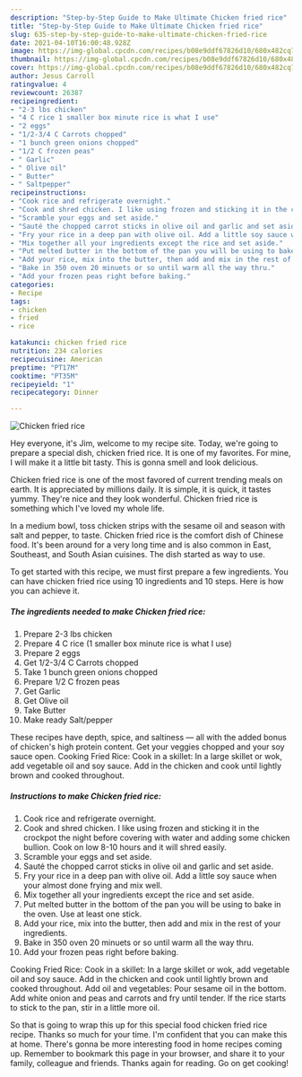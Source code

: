 ```yaml
---
description: "Step-by-Step Guide to Make Ultimate Chicken fried rice"
title: "Step-by-Step Guide to Make Ultimate Chicken fried rice"
slug: 635-step-by-step-guide-to-make-ultimate-chicken-fried-rice
date: 2021-04-10T16:00:48.928Z
image: https://img-global.cpcdn.com/recipes/b08e9ddf67826d10/680x482cq70/chicken-fried-rice-recipe-main-photo.jpg
thumbnail: https://img-global.cpcdn.com/recipes/b08e9ddf67826d10/680x482cq70/chicken-fried-rice-recipe-main-photo.jpg
cover: https://img-global.cpcdn.com/recipes/b08e9ddf67826d10/680x482cq70/chicken-fried-rice-recipe-main-photo.jpg
author: Jesus Carroll
ratingvalue: 4
reviewcount: 26387
recipeingredient:
- "2-3 lbs chicken"
- "4 C rice 1 smaller box minute rice is what I use"
- "2 eggs"
- "1/2-3/4 C Carrots chopped"
- "1 bunch green onions chopped"
- "1/2 C frozen peas"
- " Garlic"
- " Olive oil"
- " Butter"
- " Saltpepper"
recipeinstructions:
- "Cook rice and refrigerate overnight."
- "Cook and shred chicken. I like using frozen and sticking it in the crockpot the night before covering with water and adding some chicken bullion. Cook on low 8-10 hours and it will shred easily."
- "Scramble your eggs and set aside."
- "Sauté the chopped carrot sticks in olive oil and garlic and set aside."
- "Fry your rice in a deep pan with olive oil. Add a little soy sauce when your almost done frying and mix well."
- "Mix together all your ingredients except the rice and set aside."
- "Put melted butter in the bottom of the pan you will be using to bake in the oven. Use at least one stick."
- "Add your rice, mix into the butter, then add and mix in the rest of your ingredients."
- "Bake in 350 oven 20 minuets or so until warm all the way thru."
- "Add your frozen peas right before baking."
categories:
- Recipe
tags:
- chicken
- fried
- rice

katakunci: chicken fried rice 
nutrition: 234 calories
recipecuisine: American
preptime: "PT17M"
cooktime: "PT35M"
recipeyield: "1"
recipecategory: Dinner

---
```



![Chicken fried rice](https://img-global.cpcdn.com/recipes/b08e9ddf67826d10/680x482cq70/chicken-fried-rice-recipe-main-photo.jpg)

Hey everyone, it's Jim, welcome to my recipe site. Today, we're going to prepare a special dish, chicken fried rice. It is one of my favorites. For mine, I will make it a little bit tasty. This is gonna smell and look delicious.

Chicken fried rice is one of the most favored of current trending meals on earth. It is appreciated by millions daily. It is simple, it is quick, it tastes yummy. They're nice and they look wonderful. Chicken fried rice is something which I've loved my whole life.

In a medium bowl, toss chicken strips with the sesame oil and season with salt and pepper, to taste. Chicken fried rice is the comfort dish of Chinese food. It&#39;s been around for a very long time and is also common in East, Southeast, and South Asian cuisines. The dish started as way to use.


To get started with this recipe, we must first prepare a few ingredients. You can have chicken fried rice using 10 ingredients and 10 steps. Here is how you can achieve it.

<!--inarticleads1-->

##### The ingredients needed to make Chicken fried rice:

1. Prepare 2-3 lbs chicken
1. Prepare 4 C rice (1 smaller box minute rice is what I use)
1. Prepare 2 eggs
1. Get 1/2-3/4 C Carrots chopped
1. Take 1 bunch green onions chopped
1. Prepare 1/2 C frozen peas
1. Get  Garlic
1. Get  Olive oil
1. Take  Butter
1. Make ready  Salt/pepper


These recipes have depth, spice, and saltiness — all with the added bonus of chicken&#39;s high protein content. Get your veggies chopped and your soy sauce open. Cooking Fried Rice: Cook in a skillet: In a large skillet or wok, add vegetable oil and soy sauce. Add in the chicken and cook until lightly brown and cooked throughout. 

<!--inarticleads2-->

##### Instructions to make Chicken fried rice:

1. Cook rice and refrigerate overnight.
1. Cook and shred chicken. I like using frozen and sticking it in the crockpot the night before covering with water and adding some chicken bullion. Cook on low 8-10 hours and it will shred easily.
1. Scramble your eggs and set aside.
1. Sauté the chopped carrot sticks in olive oil and garlic and set aside.
1. Fry your rice in a deep pan with olive oil. Add a little soy sauce when your almost done frying and mix well.
1. Mix together all your ingredients except the rice and set aside.
1. Put melted butter in the bottom of the pan you will be using to bake in the oven. Use at least one stick.
1. Add your rice, mix into the butter, then add and mix in the rest of your ingredients.
1. Bake in 350 oven 20 minuets or so until warm all the way thru.
1. Add your frozen peas right before baking.


Cooking Fried Rice: Cook in a skillet: In a large skillet or wok, add vegetable oil and soy sauce. Add in the chicken and cook until lightly brown and cooked throughout. Add oil and vegetables: Pour sesame oil in the bottom. Add white onion and peas and carrots and fry until tender. If the rice starts to stick to the pan, stir in a little more oil. 

So that is going to wrap this up for this special food chicken fried rice recipe. Thanks so much for your time. I'm confident that you can make this at home. There's gonna be more interesting food in home recipes coming up. Remember to bookmark this page in your browser, and share it to your family, colleague and friends. Thanks again for reading. Go on get cooking!
